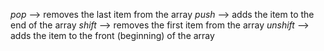 *pop* --> removes the last item from the array
*push* --> adds the item to the end of the array
*shift* --> removes the first item from the array
*unshift* --> adds the item to the front (beginning) of the array